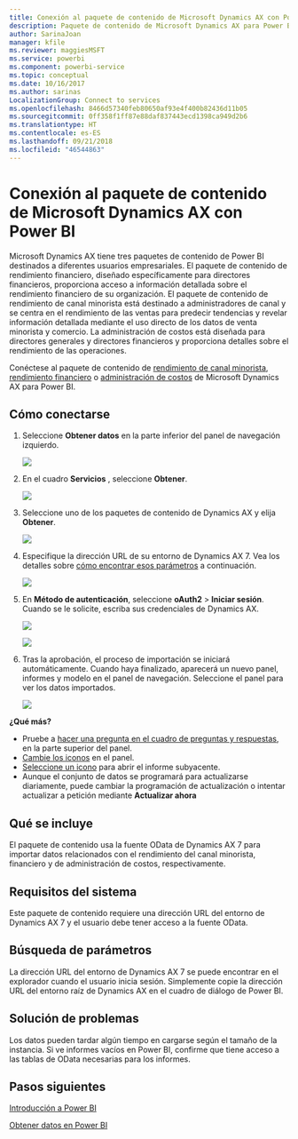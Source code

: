 ```yaml
---
title: Conexión al paquete de contenido de Microsoft Dynamics AX con Power BI
description: Paquete de contenido de Microsoft Dynamics AX para Power BI
author: SarinaJoan
manager: kfile
ms.reviewer: maggiesMSFT
ms.service: powerbi
ms.component: powerbi-service
ms.topic: conceptual
ms.date: 10/16/2017
ms.author: sarinas
LocalizationGroup: Connect to services
ms.openlocfilehash: 8466d57340feb80650af93e4f400b82436d11b05
ms.sourcegitcommit: 0ff358f1ff87e88daf837443ecd1398ca949d2b6
ms.translationtype: HT
ms.contentlocale: es-ES
ms.lasthandoff: 09/21/2018
ms.locfileid: "46544863"
---
```

# <a name="connect-to-microsoft-dynamics-ax-content-pack-with-power-bi"></a>Conexión al paquete de contenido de Microsoft Dynamics AX con Power BI
Microsoft Dynamics AX tiene tres paquetes de contenido de Power BI destinados a diferentes usuarios empresariales. El paquete de contenido de rendimiento financiero, diseñado específicamente para directores financieros, proporciona acceso a información detallada sobre el rendimiento financiero de su organización. El paquete de contenido de rendimiento de canal minorista está destinado a administradores de canal y se centra en el rendimiento de las ventas para predecir tendencias y revelar información detallada mediante el uso directo de los datos de venta minorista y comercio. La administración de costos está diseñada para directores generales y directores financieros y proporciona detalles sobre el rendimiento de las operaciones.

Conéctese al paquete de contenido de [rendimiento de canal minorista](https://app.powerbi.com/getdata/services/dynamics-ax-retail-channel-performance), [rendimiento financiero](https://app.powerbi.com/getdata/services/dynamics-ax-financial-performance) o [administración de costos](https://app.powerbi.com/getdata/services/dynamics-ax-cost-management) de Microsoft Dynamics AX para Power BI.

## <a name="how-to-connect"></a>Cómo conectarse
1. Seleccione **Obtener datos** en la parte inferior del panel de navegación izquierdo.
   
   ![](media/service-connect-to-microsoft-dynamics-ax/getdata.png)
2. En el cuadro **Servicios** , seleccione **Obtener**.
   
   ![](media/service-connect-to-microsoft-dynamics-ax/services.png)
3. Seleccione uno de los paquetes de contenido de Dynamics AX y elija **Obtener**.
   
   ![](media/service-connect-to-microsoft-dynamics-ax/mdax.png)
4. Especifique la dirección URL de su entorno de Dynamics AX 7. Vea los detalles sobre [cómo encontrar esos parámetros](#FindingParams) a continuación.
   
   ![](media/service-connect-to-microsoft-dynamics-ax/params.png)
5. En **Método de autenticación**, seleccione **oAuth2** \> **Iniciar sesión**. Cuando se le solicite, escriba sus credenciales de Dynamics AX.
   
    ![](media/service-connect-to-microsoft-dynamics-ax/creds.png)
   
    ![](media/service-connect-to-microsoft-dynamics-ax/creds2.png)
6. Tras la aprobación, el proceso de importación se iniciará automáticamente. Cuando haya finalizado, aparecerá un nuevo panel, informes y modelo en el panel de navegación. Seleccione el panel para ver los datos importados.
   
     ![](media/service-connect-to-microsoft-dynamics-ax/dashboard.png)

**¿Qué más?**

* Pruebe a [hacer una pregunta en el cuadro de preguntas y respuestas](consumer/end-user-q-and-a.md), en la parte superior del panel.
* [Cambie los iconos](service-dashboard-edit-tile.md) en el panel.
* [Seleccione un icono](consumer/end-user-tiles.md) para abrir el informe subyacente.
* Aunque el conjunto de datos se programará para actualizarse diariamente, puede cambiar la programación de actualización o intentar actualizar a petición mediante **Actualizar ahora**

## <a name="whats-included"></a>Qué se incluye
El paquete de contenido usa la fuente OData de Dynamics AX 7 para importar datos relacionados con el rendimiento del canal minorista, financiero y de administración de costos, respectivamente.

## <a name="system-requirements"></a>Requisitos del sistema
Este paquete de contenido requiere una dirección URL del entorno de Dynamics AX 7 y el usuario debe tener acceso a la fuente OData.

## <a name="finding-parameters"></a>Búsqueda de parámetros
<a name="FindingParams"></a>

La dirección URL del entorno de Dynamics AX 7 se puede encontrar en el explorador cuando el usuario inicia sesión. Simplemente copie la dirección URL del entorno raíz de Dynamics AX en el cuadro de diálogo de Power BI.

## <a name="troubleshooting"></a>Solución de problemas
Los datos pueden tardar algún tiempo en cargarse según el tamaño de la instancia. Si ve informes vacíos en Power BI, confirme que tiene acceso a las tablas de OData necesarias para los informes.

## <a name="next-steps"></a>Pasos siguientes
[Introducción a Power BI](service-get-started.md)

[Obtener datos en Power BI](service-get-data.md)

